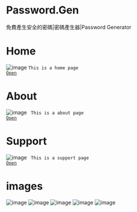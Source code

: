 # Password.Gen
免費產生安全的密碼|密碼產生器|Password Generator
# Home
![image](https://erichsia7.github.io/password.gen/image/readme-image/2a7ce1c7-734b-a82b-b4b3-be7a463413cc.jpeg)
<code>This is a home page
<a href="https://erichsia7.github.io/password.gen">Open</a>
</code>
# About
![image](https://erichsia7.github.io/password.gen/image/readme-image/58775ba5-187d-774b-54f5-46255ef68e8e.jpeg)
<code>
This is a about page
<a href="https://erichsia7.github.io/password.gen/about/">Open</a>
</code>
# Support
![image](https://erichsia7.github.io/password.gen/image/readme-image/1423a5f5-cbad-b1ea-aee6-dc5da74e7ab3.jpeg)
<code>
This is a support page
<a href="https://erichsia7.github.io/password.gen/about/support_center/">Open</a>
</code>
# images
 ![image](https://erichsia7.github.io/password.gen/image/iphone_img_5/1.jpg) 
 ![image](https://erichsia7.github.io/password.gen/image/iphone_img_5/2.jpg) 
![image](https://erichsia7.github.io/password.gen/image/iphone_img_5/3.jpg)
![image](https://erichsia7.github.io/password.gen/image/iphone_img_5/4.jpg)
![image](https://erichsia7.github.io/password.gen/image/iphone_img_5/5.jpg)





